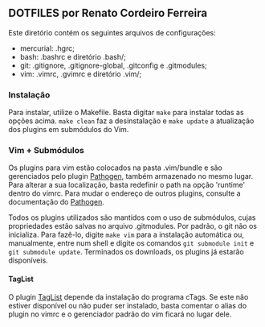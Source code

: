 DOTFILES por Renato Cordeiro Ferreira
-------------------------------------

Este diretório contém os seguintes arquivos de configurações:
* mercurial: .hgrc;
* bash:      .bashrc e diretório .bash/; 
* git:       .gitignore, .gitignore-global, .gitconfig e .gitmodules;
* vim:       .vimrc, .gvimrc e diretório .vim/; 

### Instalação ###
Para instalar, utilize o Makefile. Basta digitar `make` para 
instalar todas as opções acima. `make clean` faz a desinstalação
e `make update` a atualização dos plugins em submódulos do Vim. 

### Vim + Submódulos ###
Os plugins para vim estão colocados na pasta .vim/bundle e são 
gerenciados pelo plugin [Pathogen](https://github.com/tpope/vim-pathogen), 
também armazenado no mesmo lugar. Para alterar a sua localização, 
basta redefinir o path na opção 'runtime' dentro do vimrc. 
Para mudar o endereço de outros plugins, consulte a documentação do 
[Pathogen](https://github.com/tpope/vim-pathogen).

Todos os plugins utilizados são mantidos com o uso de submódulos, 
cujas propriedades estão salvas no arquivo .gitmodules. Por padrão, 
o git não os inicializa. Para fazê-lo, digite `make vim` para a 
instalação automática ou, manualmente, entre num shell e digite
os comandos `git submodule init` e `git submodule update`. 
Terminados os downloads, os plugins já estarão disponíveis.

#### TagList ####
O plugin [TagList](https://github.com/vim-scripts/taglist.vim) 
depende da instalação do programa cTags. Se este não estiver disponível 
ou não puder ser instalado, basta comentar o alias do plugin no vimrc 
e o gerenciador padrão do vim ficará no lugar dele.
